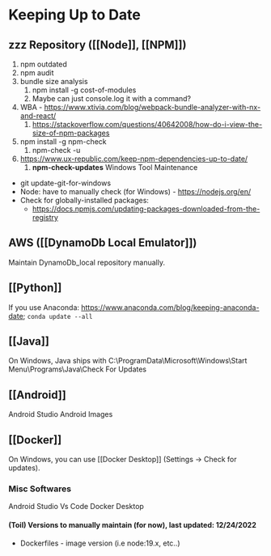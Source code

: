 # Keeping Up to Date


## zzz Repository ([[Node]], [[NPM]])
1) npm outdated
2) npm audit
3) bundle size analysis
	1) npm install -g cost-of-modules
	2) Maybe can just console.log it with a command?
4) WBA - https://www.xtivia.com/blog/webpack-bundle-analyzer-with-nx-and-react/
	1) https://stackoverflow.com/questions/40642008/how-do-i-view-the-size-of-npm-packages
5) npm install -g npm-check
	1) npm-check -u
6) https://www.ux-republic.com/keep-npm-dependencies-up-to-date/
	1) **npm-check-updates**
Windows Tool Maintenance
- git update-git-for-windows
- Node: have to manually check (for Windows) - https://nodejs.org/en/
- Check for globally-installed packages:
	- https://docs.npmjs.com/updating-packages-downloaded-from-the-registry

## AWS ([[DynamoDb Local Emulator]])
Maintain DynamoDb_local repository manually.


## [[Python]]
If you use Anaconda: https://www.anaconda.com/blog/keeping-anaconda-date; `conda update --all`

## [[Java]]
On Windows, Java ships with C:\ProgramData\Microsoft\Windows\Start Menu\Programs\Java\Check For Updates

## [[Android]]
Android Studio
Android Images

## [[Docker]]
On Windows, you can use [[Docker Desktop]] (Settings -> Check for updates).


### Misc Softwares

Android Studio
Vs Code
Docker Desktop



#### (Toil) Versions to manually maintain (for now), last updated: 12/24/2022
- Dockerfiles - image version (i.e node:19.x, etc..)